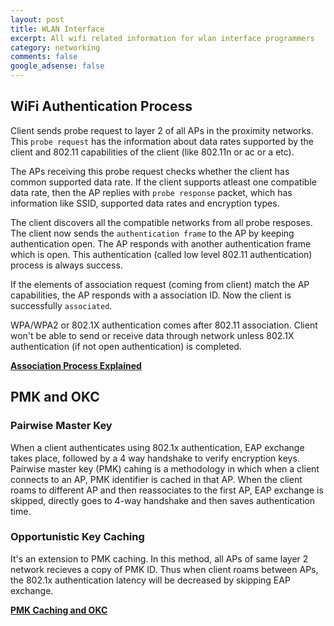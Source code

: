 ```yaml
---
layout: post
title: WLAN Interface
excerpt: All wifi related information for wlan interface programmers
category: networking
comments: false
google_adsense: false
---
```

## WiFi Authentication Process

Client sends probe request to layer 2 of all APs in the proximity networks. This `probe request` has the information about data rates supported by the client and 802.11 capabilities of the client (like 802.11n or ac or a etc).

The APs receiving this probe request checks whether the client has common supported data rate. If the client supports atleast one compatible data rate, then the AP replies with `probe response` packet, which has information like SSID, supported data rates and encryption types.

The client discovers all the compatible networks from all probe resposes. The client now sends the `authentication frame` to the AP by keeping authentication open. The AP responds with another authentication frame which is open. This authentication (called low level 802.11 authentication) process is always success.

If the elements of association request (coming from client) match the AP capabilities, the AP responds with a association ID. Now the client is successfully `associated`.

WPA/WPA2 or 802.1X authentication comes after 802.11 association. Client won't be able to send or receive data through network unless 802.1X authentication (if not open authentication) is completed.

**[Association Process Explained](https://documentation.meraki.com/MR/WiFi_Basics_and_Best_Practices/802.11_Association_process_explained)**

## PMK and OKC
### Pairwise Master Key

When a client authenticates using 802.1x authentication, EAP exchange takes place, followed by a 4 way handshake to verify encryption keys. Pairwise master key (PMK) cahing is a methodology in which when a client connects to an AP, PMK identifier is cached in that AP. When the client roams to different AP and then reassociates to the first AP, EAP exchange is skipped, directly goes to 4-way handshake and then saves authentication time.

### Opportunistic Key Caching

It's an extension to PMK caching. In this method, all APs of same layer 2 network recieves a copy of PMK ID. Thus when client roams between APs, the 802.1x authentication latency will be decreased by skipping EAP exchange.

**[PMK Caching and OKC](https://documentation.meraki.com/MR/WiFi_Basics_and_Best_Practices/Pairwise_Master_Key_and_Opportunistic_Key_Caching_-_PMK_and_OKC)**
